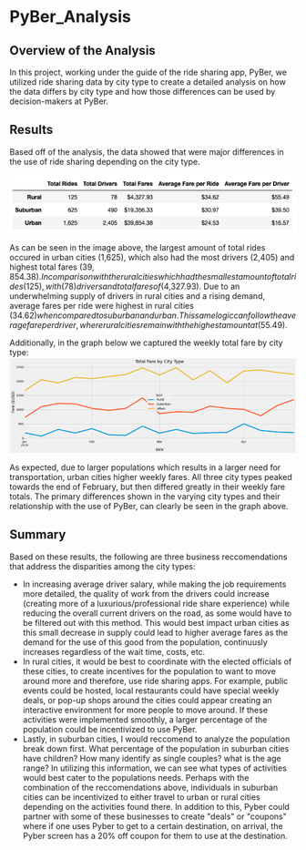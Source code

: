 # PyBer_Analysis
## Overview of the Analysis
In this project, working under the guide of the ride sharing app, PyBer, we utilized ride sharing data by city type to create a detailed analysis on how the data differs by city type and how those differences can be used by decision-makers at PyBer. 

## Results
Based off of the analysis, the data showed that were major differences in the use of ride sharing depending on the city type. 

![This is an image](https://github.com/leilacf/PyBer_Analysis/blob/main/PyBer%20summary%20Data%20Frame.png)

As can be seen in the image above, the largest amount of total rides occured in urban cities (1,625), which also had the most drivers (2,405) and highest total fares ($39,854.38). In comparison with the rural cities which had the smallest amount of total rides (125), with (78) drivers and total fares of ($4,327.93). Due to an underwhelming supply of drivers in rural cities and a rising demand, average fares per ride were highest in rural cities ($34.62) when compared to suburban and urban. This same logic can follow the average fare per driver, where rural cities remain with the highest amount at ($55.49).

Additionally, in the graph below we captured the weekly total fare by city type:
![This is an image](https://github.com/leilacf/PyBer_Analysis/blob/main/total%20Fare%20by%20cyty%20type%20weekly.png)

As expected, due to larger populations which results in a larger need for transportation, urban cities higher weekly fares. All three city types peaked towards the end of February, but then differed greatly in their weekly fare totals. The primary differences shown in the varying city types and their relationship with the use of PyBer, can clearly be seen in the graph above. 

## Summary
Based on these results, the following are three business reccomendations that address the disparities among the city types:
- In increasing average driver salary, while making the job requirements more detailed, the quality of work from the drivers could increase (creating more of a luxurious/professional ride share experience) while reducing the overall current drivers on the road, as some would have to be filtered out with this method. This would best impact urban cities as this small decrease in supply could lead to higher average fares as the demand for the use of this good from the population, continuusly increases regardless of the wait time, costs, etc.
- In rural cities, it would be best to coordinate with the elected officials of these cities, to create incentives for the population to want to move around more and therefore, use ride sharing apps. For example, public events could be hosted, local restaurants could have special weekly deals, or pop-up shops around the cities could appear creating an interactive environment for more people to move around. If these activities were implemented smoothly, a larger percentage of the population could be incentivized to use PyBer.
- Lastly, in suburban cities, I would reccomend to analyze the population break down first. What percentage of the population in suburban cities have children? How many identify as single couples? what is the age range? In utilizing this information, we can see what types of activities would best cater to the populations needs. Perhaps with the combination of the reccomendations above, individuals in suburban cities can be incentivized to either travel to urban or rural cities depending on the activities found there. In addition to this, Pyber could partner with some of these businesses to create "deals" or "coupons" where if one uses Pyber to get to a certain destination, on arrival, the Pyber screen has a 20% off coupon for them to use at the destination.
